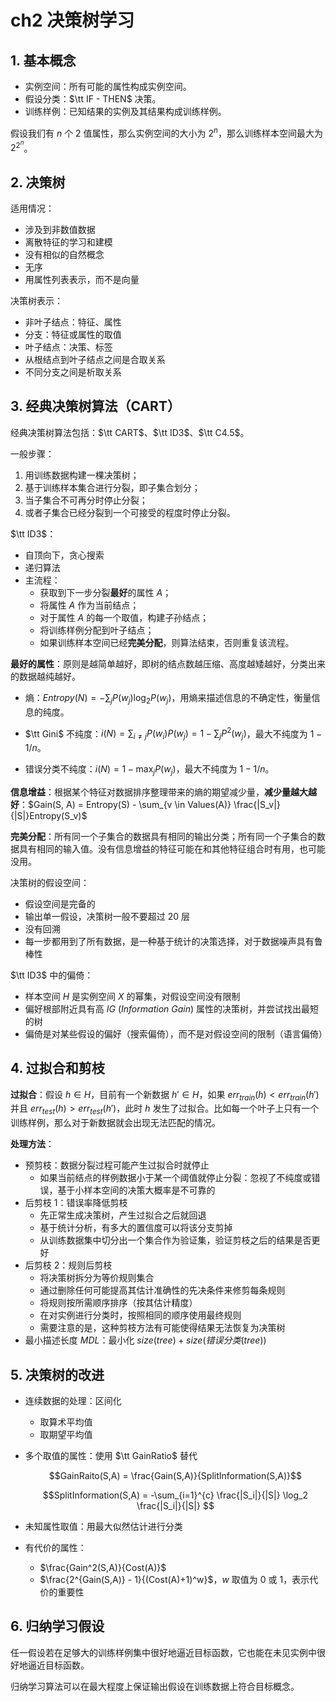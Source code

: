 # ch2 决策树学习

## 1. 基本概念

- 实例空间：所有可能的属性构成实例空间。
- 假设分类：$\tt IF - THEN$ 决策。
- 训练样例：已知结果的实例及其结果构成训练样例。

假设我们有 $n$ 个 $2$ 值属性，那么实例空间的大小为 $2^n$，那么训练样本空间最大为 $2^{2^n}$。

## 2. 决策树

适用情况：

- 涉及到非数值数据
- 离散特征的学习和建模
- 没有相似的自然概念
- 无序
- 用属性列表表示，而不是向量

决策树表示：

- 非叶子结点：特征、属性
- 分支：特征或属性的取值
- 叶子结点：决策、标签
- 从根结点到叶子结点之间是合取关系
- 不同分支之间是析取关系

## 3. 经典决策树算法（CART）

经典决策树算法包括：$\tt CART$、$\tt ID3$、$\tt C4.5$。

一般步骤：

1. 用训练数据构建一棵决策树；
2. 基于训练样本集合进行分裂，即子集合划分；
3. 当子集合不可再分时停止分裂；
4. 或者子集合已经分裂到一个可接受的程度时停止分裂。

$\tt ID3$：

- 自顶向下，贪心搜索
- 递归算法
- 主流程：
    - 获取到下一步分裂**最好**的属性 $A$；
    - 将属性 $A$ 作为当前结点；
    - 对于属性 $A$ 的每一个取值，构建子孙结点；
    - 将训练样例分配到叶子结点；
    - 如果训练样本空间已经**完美分配**，则算法结束，否则重复该流程。

**最好的属性**：原则是越简单越好，即树的结点数越压缩、高度越矮越好，分类出来的数据越纯越好。

- 熵：$Entropy(N) = -\sum_j P(w_j)\log_2 P(w_j)$，用熵来描述信息的不确定性，衡量信息的纯度。 

- $\tt Gini$ 不纯度：$i(N) = \sum_{i \ne j} P(w_i)P(w_j) = 1 - \sum_j P^2(w_j)$，最大不纯度为 $1 - 1/n$。

- 错误分类不纯度：$i(N) = 1 - \max_j P(w_j)$，最大不纯度为 $1 - 1/n$。

**信息增益**：根据某个特征对数据排序整理带来的熵的期望减少量，**减少量越大越好**：$Gain(S, A) = Entropy(S) - \sum_{v \in Values(A)} \frac{|S_v|}{|S|}Entropy(S_v)$

**完美分配**：所有同一个子集合的数据具有相同的输出分类；所有同一个子集合的数据具有相同的输入值。没有信息增益的特征可能在和其他特征组合时有用，也可能没用。

决策树的假设空间：

- 假设空间是完备的
- 输出单一假设，决策树一般不要超过 $20$ 层
- 没有回溯
- 每一步都用到了所有数据，是一种基于统计的决策选择，对于数据噪声具有鲁棒性

$\tt ID3$ 中的偏倚：

- 样本空间 $H$ 是实例空间 $X$ 的幂集，对假设空间没有限制
- 偏好根部附近具有高 $IG\ (Information\ Gain)$ 属性的决策树，并尝试找出最短的树
- 偏倚是对某些假设的偏好（搜索偏倚），而不是对假设空间的限制（语言偏倚）

## 4. 过拟合和剪枝

**过拟合**：假设 $h\in H$，目前有一个新数据 $h' \in H$，如果 $err_{train}(h) < err_{train}(h')$ 并且 $err_{test}(h) > err_{test}(h')$，此时 $h$ 发生了过拟合。比如每一个叶子上只有一个训练样例，那么对于新数据就会出现无法匹配的情况。

**处理方法**：

- 预剪枝：数据分裂过程可能产生过拟合时就停止
    - 如果当前结点的样例数据小于某一个阈值就停止分裂：忽视了不纯度或错误，基于小样本空间的决策大概率是不可靠的
- 后剪枝 $1$：错误率降低剪枝
    - 先正常生成决策树，产生过拟合之后就回退
    - 基于统计分析，有多大的置信度可以将该分支剪掉
    - 从训练数据集中切分出一个集合作为验证集，验证剪枝之后的结果是否更好
- 后剪枝 $2$：规则后剪枝
    - 将决策树拆分为等价规则集合
    - 通过删除任何可能提高其估计准确性的先决条件来修剪每条规则
    - 将规则按所需顺序排序（按其估计精度）
    - 在对实例进行分类时，按照相同的顺序使用最终规则
    - 需要注意的是，这种剪枝方法有可能使得结果无法恢复为决策树
- 最小描述长度 $MDL$：最小化 $size(tree) + size(错误分类(tree))$

## 5. 决策树的改进

- 连续数据的处理：区间化

    - 取算术平均值
    - 取期望平均值

- 多个取值的属性：使用 $\tt GainRatio$ 替代

    $$GainRaito(S,A) = \frac{Gain(S,A)}{SplitInformation(S,A)}$$

    $$SplitInformation(S,A) = -\sum_{i=1}^{c} \frac{|S_i|}{|S|} \log_2 \frac{|S_i|}{|S|} $$

- 未知属性取值：用最大似然估计进行分类

- 有代价的属性：

    - $\frac{Gain^2(S,A)}{Cost(A)}$
    - $\frac{2^{Gain(S,A)} - 1}{(Cost(A)+1)^w}$，$w$ 取值为 $0$ 或 $1$，表示代价的重要性

## 6. 归纳学习假设

任一假设若在足够大的训练样例集中很好地逼近目标函数，它也能在未见实例中很好地逼近目标函数。

归纳学习算法可以在最大程度上保证输出假设在训练数据上符合目标概念。